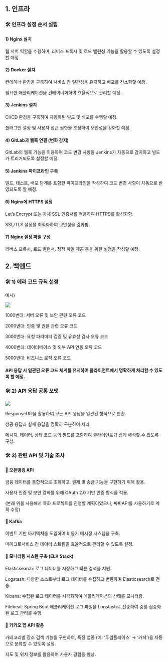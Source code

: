 
## 1. 인프라

### 🛠 인프라 설정 순서 설립

#### 1) Nginx 설치

웹 서버 역할을 수행하며, 리버스 프록시 및 로드 밸런싱 기능을 활용할 수 있도록 설정할 예정

#### 2) Docker 설치

컨테이너 환경을 구축하여 서비스 간 일관성을 유지하고 배포를 간소화할 예정.

필요한 애플리케이션을 컨테이너화하여 효율적으로 관리할 예정.

#### 3) Jenkins 설치

CI/CD 환경을 구축하여 자동화된 빌드 및 배포를 수행할 예정.

플러그인 설정 및 사용자 접근 권한을 조정하여 보안성을 강화할 예정.

#### 4) GitLab과 웹훅 연결 (변화 감지)

GitLab의 웹훅 기능을 이용하여 코드 변경 사항을 Jenkins가 자동으로 감지하고 빌드가 트리거되도록 설정할 예정.

#### 5) Jenkins 파이프라인 구축

빌드, 테스트, 배포 단계를 포함한 파이프라인을 작성하여 코드 변경 사항이 자동으로 반영되도록 할 예정.

#### 6) Nginx에 HTTPS 설정

Let’s Encrypt 또는 자체 SSL 인증서를 적용하여 HTTPS를 활성화함.

SSL/TLS 설정을 최적화하여 보안성을 강화함.

#### 7) Nginx 설정 파일 구성

리버스 프록시, 로드 밸런서, 정적 파일 제공 등을 위한 설정을 작성할 예정.

## 2. 백엔드



### 🛠 1) 에러 코드 규칙 설정

예시)

![](https://velog.velcdn.com/images/ddukio/post/6e813f80-8262-4b1d-bf64-95e6ccc59a42/image.png)

1000번대: 서버 오류 및 보안 관련 오류 코드

2000번대: 인증 및 권한 관련 오류 코드

3000번대: 요청 파라미터 검증 및 유효성 검사 오류 코드

4000번대: 데이터베이스 및 외부 API 연동 오류 코드

5000번대: 비즈니스 로직 오류 코드

#### API 응답 시 일관된 오류 코드 체계를 유지하여 클라이언트에서 명확하게 처리할 수 있도록 할 예정.

### 🛠 2) API 응답 공통 포맷

![](https://velog.velcdn.com/images/ddukio/post/f45a6dad-b82c-416a-8db4-439b36dd9a4b/image.png)

ResponseUtil을 활용하여 모든 API 응답을 일관된 형식으로 반환.

성공 응답과 실패 응답을 명확히 구분하여 처리.

메시지, 데이터, 상태 코드 등의 필드를 포함하여 클라이언트가 쉽게 해석할 수 있도록 구성.

### 🛠 3) 관련 API 및 기술 조사

#### 🔹 오픈뱅킹 API

금융 데이터를 통합적으로 조회하고, 결제 및 송금 기능을 구현하기 위해 활용.

사용자 인증 및 보안 강화를 위해 OAuth 2.0 기반 인증 방식을 적용.

(본래 위를 사용해서 특화 프로젝트를 진행할 계획이였으나, 싸피API를 사용하기로 계획 수정)

#### 🔹 Kafka

이벤트 기반 아키텍처를 도입하여 비동기 메시징 시스템을 구축.

마이크로서비스 간 데이터 스트림을 효율적으로 관리할 수 있도록 설정.

#### 🔹 모니터링 시스템 구축 (ELK Stack)

Elasticsearch: 로그 데이터를 저장하고 빠른 검색을 지원.

Logstash: 다양한 소스로부터 로그 데이터를 수집하고 변환하여 Elasticsearch로 전송.

Kibana: 수집된 로그 데이터를 시각화하여 애플리케이션의 상태를 모니터링.

Filebeat: Spring Boot 애플리케이션 로그 파일을 Logstash로 전송하여 중앙 집중화된 로그 관리를 수행.

#### 🔹 카카오 맵 API 활용

카테고리별 장소 검색 기능을 구현하여, 특정 업종
(예: ‘투썸플레이스’ → ‘카페’)을 자동으로 분류할 수 있도록 설정.

지도 및 위치 정보를 활용하여 사용자 경험을 향상.
